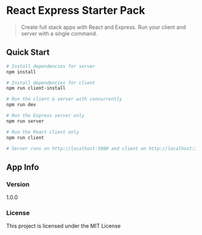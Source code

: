 # React Express Starter Pack

> Create full stack apps with React and Express. Run your client and server with a single command. 



## Quick Start

``` bash
# Install dependencies for server
npm install

# Install dependencies for client
npm run client-install

# Run the client & server with concurrently
npm run dev

# Run the Express server only
npm run server

# Run the React client only
npm run client

# Server runs on http://localhost:5000 and client on http://localhost:3000
```

## App Info


### Version

1.0.0

### License

This project is licensed under the MIT License
